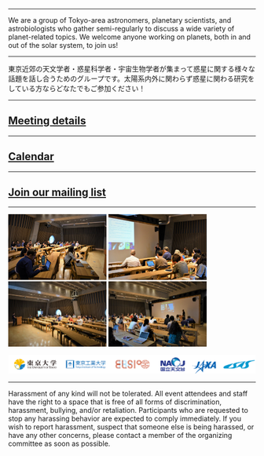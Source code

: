 <!-- 
# 5th Tokyo Area Planetary Science (TAPS) meeting to be held at the University of Tokyo (Hongo campus) on June 10, 2019, 13:30-17:30
## [Registration Open](https://docs.google.com/forms/d/e/1FAIpQLScjemZOjmU12mihiD1vVZuxLSYLiIjCNtSHtnVod3EQoL1r9Q/viewform)
-->

---

We are a group of Tokyo-area astronomers, planetary scientists, and astrobiologists who gather semi-regularly to discuss a wide variety of planet-related topics. We welcome anyone working on planets, both in and out of the solar system, to join us!

---

東京近郊の天文学者・惑星科学者・宇宙生物学者が集まって惑星に関する様々な話題を話し合うためのグループです。太陽系内外に関わらず惑星に関わる研究をしている方ならどなたでもご参加ください！

---

## [Meeting details](meetings)

---

## [Calendar](https://calendar.google.com/calendar/embed?src=a32qrv3tnpfk6riaih04b2imt0%40group.calendar.google.com&ctz=Asia%2FTokyo)

---

## [Join our mailing list](http://goo.gl/tLDPFM)

---

<img src="images/meetings/taps2/1.jpg" alt="drawing" width="200"/> <img src="images/meetings/taps2/2.jpg" alt="drawing" width="200"/> <img src="images/meetings/taps2/3.jpg" alt="drawing" width="200"/> <img src="images/meetings/taps2/4.jpg" alt="drawing" width="200"/>

![](images/logos.png)

---

Harassment of any kind will not be tolerated. All event attendees and staff have the right to a space that is free of all forms of discrimination, harassment, bullying, and/or retaliation. Participants who are requested to stop any harassing behavior are expected to comply immediately. If you wish to report harassment, suspect that someone else is being harassed, or have any other concerns, please contact a member of the organizing committee as soon as possible.
